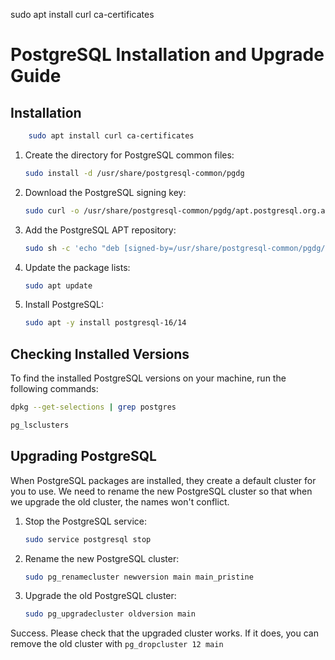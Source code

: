 sudo apt install curl ca-certificates
# PostgreSQL Installation and Upgrade Guide

## Installation

```sh
    sudo apt install curl ca-certificates
```

1. Create the directory for PostgreSQL common files:
    ```sh
    sudo install -d /usr/share/postgresql-common/pgdg
    ```

2. Download the PostgreSQL signing key:
    ```sh
    sudo curl -o /usr/share/postgresql-common/pgdg/apt.postgresql.org.asc --fail https://www.postgresql.org/media/keys/ACCC4CF8.asc
    ```

3. Add the PostgreSQL APT repository:
    ```sh
    sudo sh -c 'echo "deb [signed-by=/usr/share/postgresql-common/pgdg/apt.postgresql.org.asc] https://apt.postgresql.org/pub/repos/apt $(lsb_release -cs)-pgdg main" > /etc/apt/sources.list.d/pgdg.list'
    ```

4. Update the package lists:
    ```sh
    sudo apt update
    ```

5. Install PostgreSQL:
    ```sh
    sudo apt -y install postgresql-16/14
    ```

## Checking Installed Versions

To find the installed PostgreSQL versions on your machine, run the following commands:
```sh
dpkg --get-selections | grep postgres
```

```sh
pg_lsclusters
```

## Upgrading PostgreSQL

When PostgreSQL packages are installed, they create a default cluster for you to use. We need to rename the new PostgreSQL cluster so that when we upgrade the old cluster, the names won't conflict.

1. Stop the PostgreSQL service:
    ```sh
    sudo service postgresql stop
    ```

2. Rename the new PostgreSQL cluster:
    ```sh
    sudo pg_renamecluster newversion main main_pristine
    ```

3. Upgrade the old PostgreSQL cluster:
    ```sh
    sudo pg_upgradecluster oldversion main
    ```
    
Success. Please check that the upgraded cluster works. If it does,
you can remove the old cluster with
    ```
    pg_dropcluster 12 main
    ```